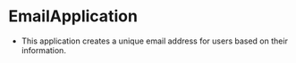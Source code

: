 # EmailApplication 

* This application creates a unique email address for users based on their information.



